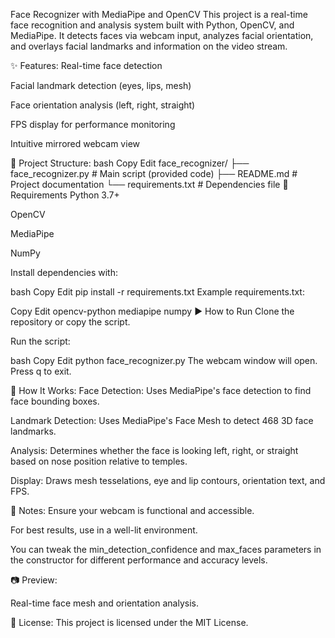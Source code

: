 Face Recognizer with MediaPipe and OpenCV
This project is a real-time face recognition and analysis system built with Python, OpenCV, and MediaPipe. It detects faces via webcam input, analyzes facial orientation, and overlays facial landmarks and information on the video stream.

✨ Features:
Real-time face detection

Facial landmark detection (eyes, lips, mesh)

Face orientation analysis (left, right, straight)

FPS display for performance monitoring

Intuitive mirrored webcam view

📂 Project Structure:
bash
Copy
Edit
face_recognizer/
├── face_recognizer.py      # Main script (provided code)
├── README.md               # Project documentation
└── requirements.txt        # Dependencies file
🔧 Requirements
Python 3.7+

OpenCV

MediaPipe

NumPy

Install dependencies with:

bash
Copy
Edit
pip install -r requirements.txt
Example requirements.txt:

Copy
Edit
opencv-python
mediapipe
numpy
▶ How to Run
Clone the repository or copy the script.

Run the script:

bash
Copy
Edit
python face_recognizer.py
The webcam window will open. Press q to exit.

🧠 How It Works:
Face Detection: Uses MediaPipe's face detection to find face bounding boxes.

Landmark Detection: Uses MediaPipe's Face Mesh to detect 468 3D face landmarks.

Analysis: Determines whether the face is looking left, right, or straight based on nose position relative to temples.

Display: Draws mesh tesselations, eye and lip contours, orientation text, and FPS.

📌 Notes:
Ensure your webcam is functional and accessible.

For best results, use in a well-lit environment.

You can tweak the min_detection_confidence and max_faces parameters in the constructor for different performance and accuracy levels.

📷 Preview:

Real-time face mesh and orientation analysis.

📝 License:
This project is licensed under the MIT License.
